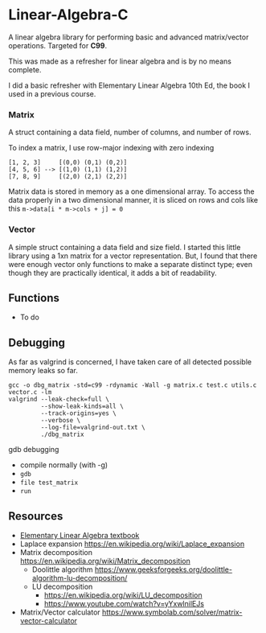 # Linear-Algebra-C

A linear algebra library for performing basic and advanced matrix/vector operations. 
Targeted for **C99**.

This was made as a refresher for linear algebra and is by no means complete.


I did a basic refresher with Elementary Linear Algebra 10th Ed, the book I used in a previous course.


### Matrix
A struct containing a data field, number of columns, and number of rows.

To index a matrix, I use row-major indexing with zero indexing
```
[1, 2, 3]     [(0,0) (0,1) (0,2)]
[4, 5, 6] --> [(1,0) (1,1) (1,2)]
[7, 8, 9]     [(2,0) (2,1) (2,2)]
```

Matrix data is stored in memory as a one dimensional array. To access the data properly in 
a two dimensional manner, it is sliced on rows and cols like this ```m->data[i * m->cols + j] = 0```


### Vector
A simple struct containing a data field and size field. I started this little library using a 1xn matrix
for a vector representation. But, I found that there were enough vector only functions to make a separate 
distinct type; even though they are practically identical, it adds a bit of readability.


## Functions
* To do


## Debugging
As far as valgrind is concerned, I have taken care of all detected possible memory leaks so far.
```shell
gcc -o dbg_matrix -std=c99 -rdynamic -Wall -g matrix.c test.c utils.c vector.c -lm 
valgrind --leak-check=full \
         --show-leak-kinds=all \
         --track-origins=yes \
         --verbose \
         --log-file=valgrind-out.txt \
         ./dbg_matrix
```

gdb debugging
* compile normally (with -g)
* ```gdb```
* ```file test_matrix```
* ```run```


## Resources
* [Elementary Linear Algebra textbook](https://www.amazon.com/Elementary-Linear-Algebra-Howard-Anton/dp/0470458216)
* Laplace expansion https://en.wikipedia.org/wiki/Laplace_expansion
* Matrix decomposition https://en.wikipedia.org/wiki/Matrix_decomposition
  * Doolittle algorithm https://www.geeksforgeeks.org/doolittle-algorithm-lu-decomposition/
  * LU decomposition 
    * https://en.wikipedia.org/wiki/LU_decomposition
    * https://www.youtube.com/watch?v=yYxwlnilEJs
* Matrix/Vector calculator https://www.symbolab.com/solver/matrix-vector-calculator
